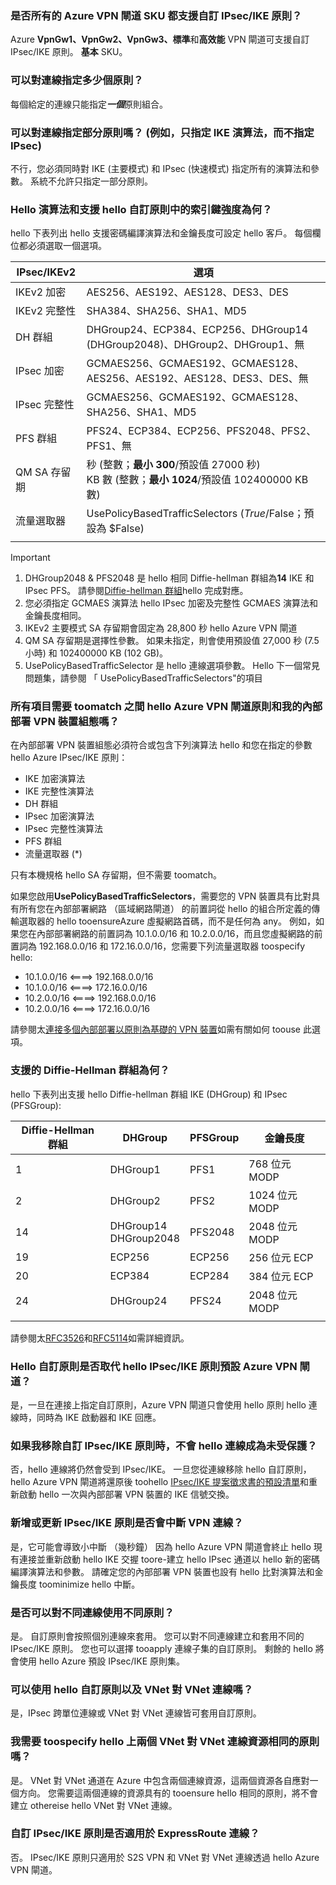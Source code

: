 ### <a name="is-custom-ipsecike-policy-supported-on-all-azure-vpn-gateway-skus"></a>是否所有的 Azure VPN 閘道 SKU 都支援自訂 IPsec/IKE 原則？
Azure **VpnGw1、VpnGw2、VpnGw3、標準**和**高效能** VPN 閘道可支援自訂 IPsec/IKE 原則。 **基本** SKU。

### <a name="how-many-policies-can-i-specify-on-a-connection"></a>可以對連線指定多少個原則？
每個給定的連線只能指定***一個***原則組合。

### <a name="can-i-specify-a-partial-policy-on-a-connection-eg-only-ike-algorithms-but-not-ipsec"></a>可以對連線指定部分原則嗎？ (例如，只指定 IKE 演算法，而不指定 IPsec)
不行，您必須同時對 IKE (主要模式) 和 IPsec (快速模式) 指定所有的演算法和參數。 系統不允許只指定一部分原則。

### <a name="what-are-hello-algorithms-and-key-strengths-supported-in-hello-custom-policy"></a>Hello 演算法和支援 hello 自訂原則中的索引鍵強度為何？
hello 下表列出 hello 支援密碼編譯演算法和金鑰長度可設定 hello 客戶。 每個欄位都必須選取一個選項。

| **IPsec/IKEv2**  | **選項**                                                                   |
| ---              | ---                                                                           |
| IKEv2 加密 | AES256、AES192、AES128、DES3、DES                                             |
| IKEv2 完整性  | SHA384、SHA256、SHA1、MD5                                                     |
| DH 群組         | DHGroup24、ECP384、ECP256、DHGroup14 (DHGroup2048)、DHGroup2、DHGroup1、無 |
| IPsec 加密 | GCMAES256、GCMAES192、GCMAES128、AES256、AES192、AES128、DES3、DES、無      |
| IPsec 完整性  | GCMAES256、GCMAES192、GCMAES128、SHA256、SHA1、MD5                            |
| PFS 群組        | PFS24、ECP384、ECP256、PFS2048、PFS2、PFS1、無                              |
| QM SA 存留期   | 秒 (整數；**最小 300**/預設值 27000 秒)<br>KB 數 (整數；**最小 1024**/預設值 102400000 KB 數)           |
| 流量選取器 | UsePolicyBasedTrafficSelectors ($True/$False；預設為 $False)                 |
|                  |                                                                               |

> [!IMPORTANT]
> 1. DHGroup2048 & PFS2048 是 hello 相同 Diffie-hellman 群組為**14** IKE 和 IPsec PFS。 請參閱[Diffie-hellman 群組](#DH)hello 完成對應。
> 2. 您必須指定 GCMAES 演算法 hello IPsec 加密及完整性 GCMAES 演算法和金鑰長度相同。
> 3. IKEv2 主要模式 SA 存留期會固定為 28,800 秒 hello Azure VPN 閘道
> 4. QM SA 存留期是選擇性參數。 如果未指定，則會使用預設值 27,000 秒 (7.5 小時) 和 102400000 KB (102 GB)。
> 5. UsePolicyBasedTrafficSelector 是 hello 連線選項參數。 Hello 下一個常見問題集，請參閱 「 UsePolicyBasedTrafficSelectors"的項目

### <a name="does-everything-need-toomatch-between-hello-azure-vpn-gateway-policy-and-my-on-premises-vpn-device-configurations"></a>所有項目需要 toomatch 之間 hello Azure VPN 閘道原則和我的內部部署 VPN 裝置組態嗎？
在內部部署 VPN 裝置組態必須符合或包含下列演算法 hello 和您在指定的參數 hello Azure IPsec/IKE 原則：

* IKE 加密演算法
* IKE 完整性演算法
* DH 群組
* IPsec 加密演算法
* IPsec 完整性演算法
* PFS 群組
* 流量選取器 (*)

只有本機規格 hello SA 存留期，但不需要 toomatch。

如果您啟用**UsePolicyBasedTrafficSelectors**，需要您的 VPN 裝置具有比對具有所有您在內部部署網路 （區域網路閘道） 的前置詞從 hello 的組合所定義的傳輸選取器的 hello tooensureAzure 虛擬網路首碼，而不是任何為 any。 例如，如果您在內部部署網路的前置詞為 10.1.0.0/16 和 10.2.0.0/16，而且您虛擬網路的前置詞為 192.168.0.0/16 和 172.16.0.0/16，您需要下列流量選取器 toospecify hello:
* 10.1.0.0/16 <====> 192.168.0.0/16
* 10.1.0.0/16 <====> 172.16.0.0/16
* 10.2.0.0/16 <====> 192.168.0.0/16
* 10.2.0.0/16 <====> 172.16.0.0/16

請參閱太[連接多個內部部署以原則為基礎的 VPN 裝置](../articles/vpn-gateway/vpn-gateway-connect-multiple-policybased-rm-ps.md)如需有關如何 toouse 此選項。

### <a name ="DH"></a>支援的 Diffie-Hellman 群組為何？
hello 下表列出支援 hello Diffie-hellman 群組 IKE (DHGroup) 和 IPsec (PFSGroup):

| **Diffie-Hellman 群組**  | **DHGroup**              | **PFSGroup** | **金鑰長度** |
| ---                       | ---                      | ---          | ---            |
| 1                         | DHGroup1                 | PFS1         | 768 位元 MODP   |
| 2                         | DHGroup2                 | PFS2         | 1024 位元 MODP  |
| 14                        | DHGroup14<br>DHGroup2048 | PFS2048      | 2048 位元 MODP  |
| 19                        | ECP256                   | ECP256       | 256 位元 ECP    |
| 20                        | ECP384                   | ECP284       | 384 位元 ECP    |
| 24                        | DHGroup24                | PFS24        | 2048 位元 MODP  |
|                           |                          |              |                |

請參閱太[RFC3526](https://tools.ietf.org/html/rfc3526)和[RFC5114](https://tools.ietf.org/html/rfc5114)如需詳細資訊。

### <a name="does-hello-custom-policy-replace-hello-default-ipsecike-policy-sets-for-azure-vpn-gateways"></a>Hello 自訂原則是否取代 hello IPsec/IKE 原則預設 Azure VPN 閘道？
是，一旦在連接上指定自訂原則，Azure VPN 閘道只會使用 hello 原則 hello 連線時，同時為 IKE 啟動器和 IKE 回應。

### <a name="if-i-remove-a-custom-ipsecike-policy-does-hello-connection-become-unprotected"></a>如果我移除自訂 IPsec/IKE 原則時，不會 hello 連線成為未受保護？
否，hello 連線將仍然會受到 IPsec/IKE。 一旦您從連線移除 hello 自訂原則，hello Azure VPN 閘道將還原後 toohello [IPsec/IKE 提案徵求書的預設清單](../articles/vpn-gateway/vpn-gateway-about-vpn-devices.md)和重新啟動 hello 一次與內部部署 VPN 裝置的 IKE 信號交換。

### <a name="would-adding-or-updating-an-ipsecike-policy-disrupt-my-vpn-connection"></a>新增或更新 IPsec/IKE 原則是否會中斷 VPN 連線？
是，它可能會導致小中斷 （幾秒鐘） 因為 hello Azure VPN 閘道會終止 hello 現有連接並重新啟動 hello IKE 交握 toore-建立 hello IPsec 通道以 hello 新的密碼編譯演算法和參數。 請確定您的內部部署 VPN 裝置也設有 hello 比對演算法和金鑰長度 toominimize hello 中斷。

### <a name="can-i-use-different-policies-on-different-connections"></a>是否可以對不同連線使用不同原則？
是。 自訂原則會按照個別連線來套用。 您可以對不同連線建立和套用不同的 IPsec/IKE 原則。 您也可以選擇 tooapply 連線子集的自訂原則。 剩餘的 hello 將會使用 hello Azure 預設 IPsec/IKE 原則集。

### <a name="can-i-use-hello-custom-policy-on-vnet-to-vnet-connection-as-well"></a>可以使用 hello 自訂原則以及 VNet 對 VNet 連線嗎？
是，IPsec 跨單位連線或 VNet 對 VNet 連線皆可套用自訂原則。

### <a name="do-i-need-toospecify-hello-same-policy-on-both-vnet-to-vnet-connection-resources"></a>我需要 toospecify hello 上兩個 VNet 對 VNet 連線資源相同的原則嗎？
是。 VNet 對 VNet 通道在 Azure 中包含兩個連線資源，這兩個資源各自應對一個方向。 您需要這兩個連線的資源具有的 tooensure hello 相同的原則，將不會建立 othereise hello VNet 對 VNet 連線。

### <a name="does-custom-ipsecike-policy-work-on-expressroute-connection"></a>自訂 IPsec/IKE 原則是否適用於 ExpressRoute 連線？
否。 IPsec/IKE 原則只適用於 S2S VPN 和 VNet 對 VNet 連線透過 hello Azure VPN 閘道。
